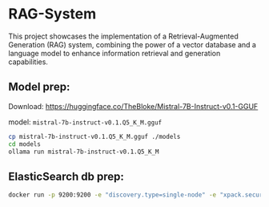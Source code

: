 # RAG-System
This project showcases the implementation of a Retrieval-Augmented Generation (RAG) system, combining the power of a vector database and a language model to enhance information retrieval and generation capabilities.


## Model prep:

Download:
https://huggingface.co/TheBloke/Mistral-7B-Instruct-v0.1-GGUF

model: `mistral-7b-instruct-v0.1.Q5_K_M.gguf`

```sh
cp mistral-7b-instruct-v0.1.Q5_K_M.gguf ./models 
cd models
ollama run mistral-7b-instruct-v0.1.Q5_K_M
```

## ElasticSearch db prep:

```sh
docker run -p 9200:9200 -e "discovery.type=single-node" -e "xpack.security.enabled=false" -e "xpack.security.http.ssl.enabled=false" docker.elastic.co/elasticsearch/elasticsearch:8.12.1
```
